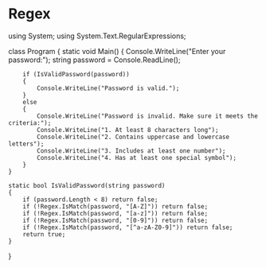 # Regex


using System;
using System.Text.RegularExpressions;

class Program
{
    static void Main()
    {
        Console.WriteLine("Enter your password:");
        string password = Console.ReadLine();

        if (IsValidPassword(password))
        {
            Console.WriteLine("Password is valid.");
        }
        else
        {
            Console.WriteLine("Password is invalid. Make sure it meets the criteria:");
            Console.WriteLine("1. At least 8 characters long");
            Console.WriteLine("2. Contains uppercase and lowercase letters");
            Console.WriteLine("3. Includes at least one number");
            Console.WriteLine("4. Has at least one special symbol");
        }
    }

    static bool IsValidPassword(string password)
    {
        if (password.Length < 8) return false;
        if (!Regex.IsMatch(password, "[A-Z]")) return false;
        if (!Regex.IsMatch(password, "[a-z]")) return false;
        if (!Regex.IsMatch(password, "[0-9]")) return false;
        if (!Regex.IsMatch(password, "[^a-zA-Z0-9]")) return false;
        return true;
    }
  }
